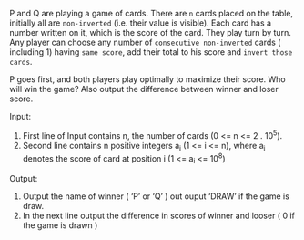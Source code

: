 P and Q are playing a game of cards. There are `n` cards placed on the table, initially all are `non-inverted` (i.e. their value is visible). Each card has a number written on it, which is the score of the card. 
They play turn by turn. Any player can choose any number of `consecutive non-inverted` cards ( including 1) having `same score`, add their total to his score and `invert those cards`.

P goes first, and both players play optimally to maximize their score. 
Who will win the game? Also output the difference between winner and loser score.


Input:

1. First line of Input contains n, the number of cards (0 <= n <= 2 . 10<sup>5</sup>).
2. Second line contains n positive integers  a<sub>i</sub> (1 <= i <= n), where a<sub>i</sub> denotes the score of card at position i (1 <= a<sub>i</sub> <= 10<sup>8</sup>)


Output:

1. Output the name of winner ( ‘P’ or ‘Q’ ) out ouput ‘DRAW’ if the game is draw.
2. In the next line output the difference in scores of winner and looser ( 0 if the game is drawn )
    


